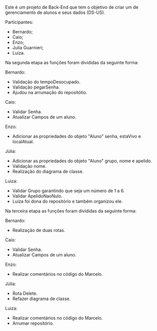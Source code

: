 Este é um projeto de Back-End que tem o objetivo de criar um de gerenciamento de alunos e seus dados (DS-US).

Participantes: 
- Bernardo;
- Caio;
- Enzo;
- Julia Guarnieri; 
- Luiza.

Na segunda etapa as funções foram divididas da seguinte forma:

Bernardo:
- Validação do tempoDesocupado.
- Validação pegarSenha.
- Ajudou na arrumação do repositótio.

Caio:
- Validar Senha.
- Atualizar Campos de um aluno.

Enzo:
- Adicionar as propriedades do objeto "Aluno" senha, estaVivo e localAtual.

Júlia:
- Adicionar as propriedades do objeto "Aluno" grupo, nome e apelido.
- Validação nome.
- Realização do diagrama de classe.

Luiza:
- Validar Grupo garantindo que seja um número de 1 a 6.
- Validar ApelidoNaoNulo.
- Luiza foi dona do repositório e também organizou ele.

Na terceira etapa as funções foram divididas da seguinte forma:

Bernardo:
- Realização de duas rotas.

Caio:
- Validar Senha.
- Atualizar Campos de um aluno.

Enzo:
- Realizar comentários no código do Marcelo.

Júlia:
- Rota Delete.
- Refazer diagrama de classe.

Luiza:
- Realizar comentários no código do Marcelo.
- Arrumar repositório.

